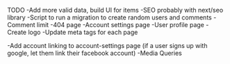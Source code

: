 TODO
-Add more valid data, build UI for items
-SEO probably with next/seo library
-Script to run a migration to create random users and comments
-Comment limit
-404 page
-Account settings page
-User profile page
-Create logo
-Update meta tags for each page

-Add account linking to account-settings page (if a user signs up with google, let them link their facebook account)
-Media Queries
